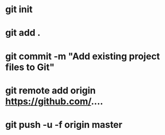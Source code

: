 # git init
# git add .
# git commit -m "Add existing project files to Git"
# git remote add origin https://github.com/....
# git push -u -f origin master
